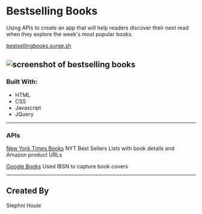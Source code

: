 # Bestselling Books

Using APIs to create an app that will help readers discover their next read when they explore the week's most popular books.

[bestsellingbooks.surge.sh](bestsellingbooks.surge.sh)

![screenshot of bestselling books](https://user-images.githubusercontent.com/53283802/67394788-cdd6e400-f572-11e9-961f-f25a74a1e1ac.png "Bestselling Books")
---
### Built With:

* HTML 
* CSS 
* Javascript
* JQuery

---
### APIs

[New York Times Books](https://developer.nytimes.com/docs/books-product/1/overview)
NYT Best Sellers Lists with book details and Amazon product URLs

[Google Books](https://developers.google.com/books)
Used IBSN to capture book covers

---
## Created By

Stephni Houle
